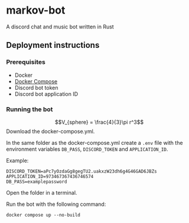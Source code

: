 # markov-bot

A discord chat and music bot written in Rust

## Deployment instructions

### Prerequisites

- Docker
- [Docker Compose](https://docs.docker.com/compose/install/#install-compose)
- Discord bot token
- Discord bot application ID

### Running the bot
$$V_{sphere} = \frac{4}{3}\pi r^3$$
Download the docker-compose.yml.

In the same folder as the docker-compose.yml create a `.env` file with the environment variables `DB_PASS`, `DISCORD_TOKEN` and `APPLICATION_ID`.

Example:

````env
DISCORD_TOKEN=aPc7yOzdaGg8gegTU2.uakxzW23dh6g4G46GAD6JBZs
APPLICATION_ID=973467367436746574
DB_PASS=examplepassword
````

Open the folder in a terminal.

Run the bot with the following command:

```shell
docker compose up --no-build
```

